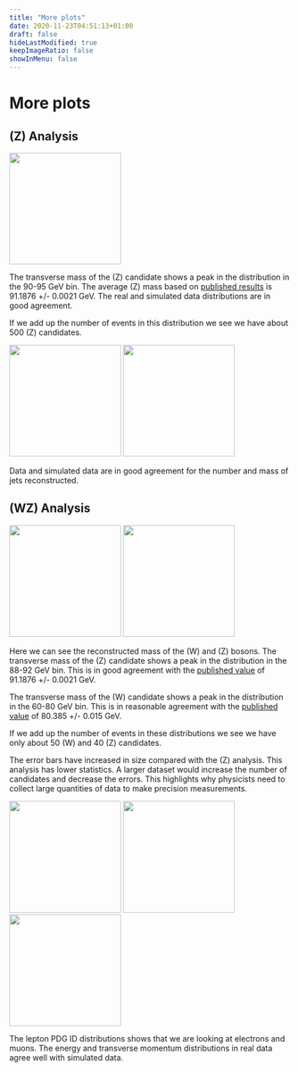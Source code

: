```yaml
---
title: "More plots"
date: 2020-11-23T04:51:13+01:00
draft: false
hideLastModified: true
keepImageRatio: false
showInMenu: false
---
```


# More plots

## \(Z\) Analysis
<img src="./pictures/Output/ZAnalysis/invMassZ.jpg" width="200" />

The transverse mass of the \(Z\) candidate shows a peak in the distribution in the 90-95 GeV bin.  The average \(Z\) mass based on [published results](http://pdg.lbl.gov/2012/listings/rpp2012-list-z-boson.pdf) is 91.1876 +/- 0.0021 GeV.  The real and simulated data distributions are in good agreement.

If we add up the number of events in this distribution we see we have about 500 \(Z\) candidates. 

<img src="./pictures/Output/ZAnalysis/n_jetsZ.jpg" width="200" />
<img src="./pictures/Output/ZAnalysis/jet_mZ.jpg" width="200" />

Data and simulated data are in good agreement for the number and mass of jets reconstructed.

## \(WZ\) Analysis

<img src="./pictures/Output/WZAnalysis/invMassWZ.jpg" width="200" />
<img src="./pictures/Output/WZAnalysis/WtMassWZ.jpg"
width="200" />

Here we can see the reconstructed mass of the \(W\) and \(Z\) bosons.
The transverse mass of the \(Z\) candidate shows a peak in the distribution in the 88-92 GeV bin.  This is in good agreement with the [published value](http://pdg.lbl.gov/2012/listings/rpp2012-list-z-boson.pdf) of 91.1876 +/- 0.0021 GeV.

The transverse mass of the \(W\) candidate shows a peak in the distribution in the 60-80 GeV bin.
This is in reasonable agreement with the [published value](http://pdg.lbl.gov/2012/listings/rpp2012-list-w-boson.pdf) of 80.385 +/- 0.015 GeV.

If we add up the number of events in these distributions we see we have only about 50 \(W\) and 40 \(Z\) candidates.  

The error bars have increased in size compared with the \(Z\) analysis.  This analysis has lower statistics.  A larger dataset would increase the number of candidates and decrease the errors.  This highlights why physicists need to collect large quantities of data to make precision measurements.  

<img src="./pictures/Output/WZAnalysis/lep_typeWZ.jpg" width="200" />
<img src="./pictures/Output/WZAnalysis/lep_EWZ.jpg" width="200" />
<img src="./pictures/Output/WZAnalysis/lep_ptWZ.jpg" width="200" />

The lepton PDG ID distributions shows that we are looking at electrons and muons.  The energy and transverse momentum distributions in real data agree well with simulated data.


